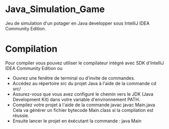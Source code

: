 # Java_Simulation_Game
Jeu de simulation d'un potager en Java developper sous IntelliJ IDEA Community Edition.

# Compilation
Pour compiler vous pouvez utiliser le compilateur intégré avec SDK d'IntelliJ IDEA Community Edition ou 
- Ouvrez une fenêtre de terminal ou d'invite de commandes.
- Accédez au répertoire src du projet Java à l'aide de la commande cd src/
- Assurez-vous que vous avez configuré le chemin vers le JDK (Java Development Kit) dans votre variable d'environnement PATH.
- Compilez votre projet à l'aide de la commande javac javac Main.java   Cela va générer un fichier bytecode Main.class si la compilation est réussie.
- Ensuite lancer le projet en éxécutant la commande : java Main
